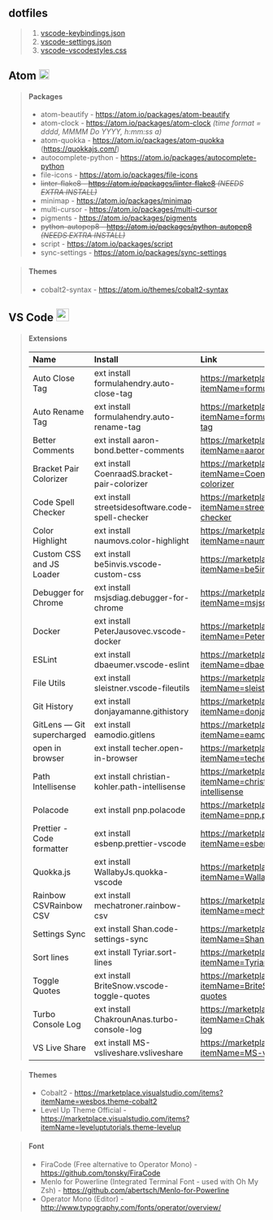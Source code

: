 ## dotfiles

> 1. [vscode-keybindings.json](https://github.com/nicksocha/dotfiles/blob/master/vscode-settings.json)
> 2. [vscode-settings.json](https://github.com/nicksocha/dotfiles/blob/master/vscode-keybindings.json)
> 3. [vscode-vscodestyles.css](https://github.com/nicksocha/dotfiles/blob/master/vscode-vscodestyles.css)

## Atom <img src="https://assets-cdn.github.com/images/icons/emoji/atom.png"  width="20" height="20">

> #### Packages
>
> - atom-beautify - https://atom.io/packages/atom-beautify
> - atom-clock - https://atom.io/packages/atom-clock _(time format = dddd, MMMM Do YYYY, h:mm:ss a)_
> - atom-quokka - https://atom.io/packages/atom-quokka (https://quokkajs.com/)
> - autocomplete-python - https://atom.io/packages/autocomplete-python
> - file-icons - https://atom.io/packages/file-icons
> - ~~linter-flake8 - https://atom.io/packages/linter-flake8 _(NEEDS EXTRA INSTALL)_~~
> - minimap - https://atom.io/packages/minimap
> - multi-cursor - https://atom.io/packages/multi-cursor
> - pigments - https://atom.io/packages/pigments
> - ~~python-autopep8 - https://atom.io/packages/python-autopep8 _(NEEDS EXTRA INSTALL)_~~
> - script - https://atom.io/packages/script
> - sync-settings - https://atom.io/packages/sync-settings

> #### Themes
>
> - cobalt2-syntax - https://atom.io/themes/cobalt2-syntax

## VS Code <img src="https://user-images.githubusercontent.com/66894/35516274-a74fd78c-050b-11e8-9e6e-b104c06dd9bc.png"  width="25" height="25">

> #### Extensions
>
> | Name                       | Install                                           | Link                                                                                      |
> | :------------------------- | :------------------------------------------------ | :---------------------------------------------------------------------------------------- |
> | Auto Close Tag             | ext install formulahendry.auto-close-tag          | https://marketplace.visualstudio.com/items?itemName=formulahendry.auto-close-tag          |
> | Auto Rename Tag            | ext install formulahendry.auto-rename-tag         | https://marketplace.visualstudio.com/items?itemName=formulahendry.auto-rename-tag         |
> | Better Comments            | ext install aaron-bond.better-comments            | https://marketplace.visualstudio.com/items?itemName=aaron-bond.better-comments            |
> | Bracket Pair Colorizer     | ext install CoenraadS.bracket-pair-colorizer      | https://marketplace.visualstudio.com/items?itemName=CoenraadS.bracket-pair-colorizer      |
> | Code Spell Checker         | ext install streetsidesoftware.code-spell-checker | https://marketplace.visualstudio.com/items?itemName=streetsidesoftware.code-spell-checker |
> | Color Highlight            | ext install naumovs.color-highlight               | https://marketplace.visualstudio.com/items?itemName=naumovs.color-highlight               |
> | Custom CSS and JS Loader   | ext install be5invis.vscode-custom-css            | https://marketplace.visualstudio.com/items?itemName=be5invis.vscode-custom-css            |
> | Debugger for Chrome        | ext install msjsdiag.debugger-for-chrome          | https://marketplace.visualstudio.com/items?itemName=msjsdiag.debugger-for-chrome          |
> | Docker                     | ext install PeterJausovec.vscode-docker           | https://marketplace.visualstudio.com/items?itemName=PeterJausovec.vscode-docker           |
> | ESLint                     | ext install dbaeumer.vscode-eslint                | https://marketplace.visualstudio.com/items?itemName=dbaeumer.vscode-eslint                |
> | File Utils                 | ext install sleistner.vscode-fileutils            | https://marketplace.visualstudio.com/items?itemName=sleistner.vscode-fileutils            |
> | Git History                | ext install donjayamanne.githistory               | https://marketplace.visualstudio.com/items?itemName=donjayamanne.githistory               |
> | GitLens — Git supercharged | ext install eamodio.gitlens                       | https://marketplace.visualstudio.com/items?itemName=eamodio.gitlens                       |
> | open in browser            | ext install techer.open-in-browser                | https://marketplace.visualstudio.com/items?itemName=techer.open-in-browser                |
> | Path Intellisense          | ext install christian-kohler.path-intellisense    | https://marketplace.visualstudio.com/items?itemName=christian-kohler.path-intellisense    |
> | Polacode                   | ext install pnp.polacode                          | https://marketplace.visualstudio.com/items?itemName=pnp.polacode                          |
> | Prettier - Code formatter  | ext install esbenp.prettier-vscode                | https://marketplace.visualstudio.com/items?itemName=esbenp.prettier-vscode                |
> | Quokka.js                  | ext install WallabyJs.quokka-vscode               | https://marketplace.visualstudio.com/items?itemName=WallabyJs.quokka-vscode               |
> | Rainbow CSVRainbow CSV     | ext install mechatroner.rainbow-csv               | https://marketplace.visualstudio.com/items?itemName=mechatroner.rainbow-csv               |
> | Settings Sync              | ext install Shan.code-settings-sync               | https://marketplace.visualstudio.com/items?itemName=Shan.code-settings-sync               |
> | Sort lines                 | ext install Tyriar.sort-lines                     | https://marketplace.visualstudio.com/items?itemName=Tyriar.sort-lines                     |
> | Toggle Quotes              | ext install BriteSnow.vscode-toggle-quotes        | https://marketplace.visualstudio.com/items?itemName=BriteSnow.vscode-toggle-quotes        |
> | Turbo Console Log          | ext install ChakrounAnas.turbo-console-log        | https://marketplace.visualstudio.com/items?itemName=ChakrounAnas.turbo-console-log        |
> | VS Live Share              | ext install MS-vsliveshare.vsliveshare            | https://marketplace.visualstudio.com/items?itemName=MS-vsliveshare.vsliveshare            |

<!-- > |  |  |  | -->

> #### Themes
>
> - Cobalt2 - https://marketplace.visualstudio.com/items?itemName=wesbos.theme-cobalt2
> - Level Up Theme Official - https://marketplace.visualstudio.com/items?itemName=leveluptutorials.theme-levelup

> #### Font
>
> - FiraCode (Free alternative to Operator Mono) - https://github.com/tonsky/FiraCode
> - Menlo for Powerline (Integrated Terminal Font - used with Oh My Zsh) - https://github.com/abertsch/Menlo-for-Powerline
> - Operator Mono (Editor) - http://www.typography.com/fonts/operator/overview/
